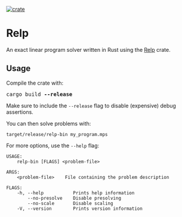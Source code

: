 [![crate](https://img.shields.io/crates/v/relp-bin.svg)](https://crates.io/crates/relp-bin)

# Relp

An exact linear program solver written in Rust using the [Relp](https://github.com/vandenheuvel/relp) crate. 

## Usage

Compile the crate with:

<pre>
cargo build <b>--release</b>
</pre>

Make sure to include the `--release` flag to disable (expensive) debug assertions.

You can then solve problems with:

```
target/release/relp-bin my_program.mps
```

For more options, use the `--help` flag:

```
USAGE:
    relp-bin [FLAGS] <problem-file>

ARGS:
    <problem-file>    File containing the problem description

FLAGS:
    -h, --help           Prints help information
        --no-presolve    Disable presolving
        --no-scale       Disable scaling
    -V, --version        Prints version information
```
